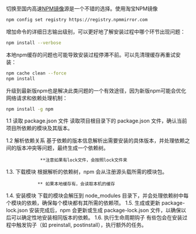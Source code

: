 切换至国内高速[NPM镜像](https://so.csdn.net/so/search?q=NPM镜像&spm=1001.2101.3001.7020)源是一个不错的选择。使用淘宝NPM镜像

```bash
npm config set registry https://registry.npmmirror.com
```

增加命令的详细日志输出级别，可以更好地了解安装过程中哪个环节出现问题：

```bash
npm install --verbose
```

本地npm缓存的问题也可能导致安装过程停滞不前。可以先清理缓存再重试安装：

```bash
npm cache clean --force
npm install
```

升级到最新版npm也是解决此类问题的一个有效途径，因为新版npm可能会优化网络请求和依赖处理机制：

```bash
npm install -g npm
```



1.1 读取 package.json 文件
读取项目根目录下的 package.json 文件，确认当前项目所依赖的模块及其版本。

1.2 解析依赖关系
基于依赖的版本信息解析出需要安装的具体版本，并处理依赖之间的版本冲突等问题，最终生成一个依赖树。

                 **注意如果有lock文件，会按照lock文件来

1.3. 下载模块
   根据解析的依赖树，npm 会从注册源头载所需的模块包。

                ** 如果本地缓存有，会读取本机的缓存

1.4. 安装模块
下载的模块会解压到 node_modules 目录下，并会处理依赖树中每个模块的依赖，确保每个模块都有其所需的依赖项。
1.5. 生成或更新 package-lock.json
安装完成后，npm 会更新或生成 package-lock.json 文件，以确保以后可以确定性地安装相同版本的依赖。
1.6. 执行生命周期钩子
有些包会在安装过程中触发钩子（如 preinstall, postinstall），执行额外的任务。

